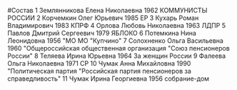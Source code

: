 #Состав
1 Землянникова Елена Николаевна 1962 КОММУНИСТЫ РОССИИ
2 Корчемкин Олег Юрьевич 1985 ЕР
3 Кухарь Роман Владимирович 1983 КПРФ
4 Орлова Любовь Николаевна 1963 ЛДПР
5 Павлов Дмитрий Сергеевич 1979 ЯБЛОКО
6 Потемкина Нина Леонидовна 1956 \"МО МО \"Купчино\"
7 Солохненко Ольга Васильевна 1960 \"Общероссийская общественная организация \"Союз пенсионеров России\"
8 Теляева Ирина Юрьевна 1964 За женщин России
9 Фалеева Ольга Николаевна 1971 СР
10 Чумак Анна Михайловна 1990 \"Политическая партия \"Российская партия пенсионеров за справедливость\"
11 Чумак Ирина Георгиевна 1956 собрание-дом
